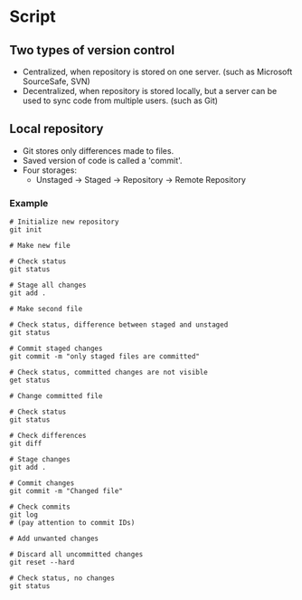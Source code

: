 # Script

## Two types of version control

* Centralized, when repository is stored on one server. (such as Microsoft SourceSafe, SVN)
* Decentralized, when repository is stored locally, but a server can be used to sync code from multiple users. (such as Git)

## Local repository

* Git stores only differences made to files.
* Saved version of code is called a 'commit'.
* Four storages:
    * Unstaged -> Staged -> Repository -> Remote Repository

### Example

```shell
# Initialize new repository
git init

# Make new file

# Check status
git status

# Stage all changes
git add .

# Make second file

# Check status, difference between staged and unstaged
git status

# Commit staged changes
git commit -m "only staged files are committed"

# Check status, committed changes are not visible
get status

# Change committed file

# Check status
git status

# Check differences
git diff

# Stage changes
git add .

# Commit changes
git commit -m "Changed file"

# Check commits
git log
# (pay attention to commit IDs)

# Add unwanted changes

# Discard all uncommitted changes
git reset --hard

# Check status, no changes
git status


```